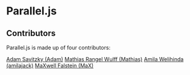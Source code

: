# Parallel.js

## Contributors

Parallel.js is made up of four contributors:

[Adam Savitzky (Adam)](https://github.com/adambom)
[Mathias Rangel Wulff (Mathias)](https://github.com/mathiasrw)
[Amila Welihinda (amilajack)](https://github.com/amilajack)
[MaXwell Falstein (MaX)](https://github.com/MaXwellFalstein)
